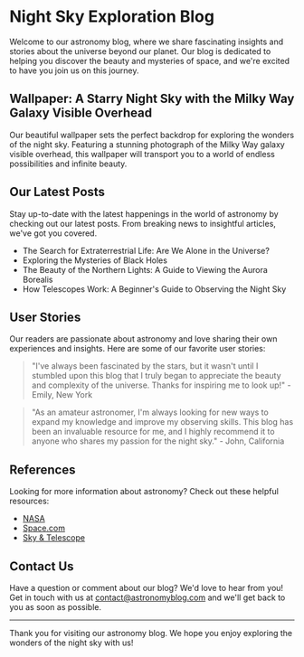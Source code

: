 <!--font:Poppins-->

# Night Sky Exploration Blog

Welcome to our astronomy blog, where we share fascinating insights and stories about the universe beyond our planet. Our blog is dedicated to helping you discover the beauty and mysteries of space, and we're excited to have you join us on this journey.

## Wallpaper: A Starry Night Sky with the Milky Way Galaxy Visible Overhead

Our beautiful wallpaper sets the perfect backdrop for exploring the wonders of the night sky. Featuring a stunning photograph of the Milky Way galaxy visible overhead, this wallpaper will transport you to a world of endless possibilities and infinite beauty.

## Our Latest Posts

Stay up-to-date with the latest happenings in the world of astronomy by checking out our latest posts. From breaking news to insightful articles, we've got you covered.

- The Search for Extraterrestrial Life: Are We Alone in the Universe?
- Exploring the Mysteries of Black Holes
- The Beauty of the Northern Lights: A Guide to Viewing the Aurora Borealis
- How Telescopes Work: A Beginner's Guide to Observing the Night Sky

## User Stories

Our readers are passionate about astronomy and love sharing their own experiences and insights. Here are some of our favorite user stories:

> "I've always been fascinated by the stars, but it wasn't until I stumbled upon this blog that I truly began to appreciate the beauty and complexity of the universe. Thanks for inspiring me to look up!" - Emily, New York

> "As an amateur astronomer, I'm always looking for new ways to expand my knowledge and improve my observing skills. This blog has been an invaluable resource for me, and I highly recommend it to anyone who shares my passion for the night sky." - John, California

## References

Looking for more information about astronomy? Check out these helpful resources:

- [NASA](#)
- [Space.com](#)
- [Sky & Telescope](#)

## Contact Us

Have a question or comment about our blog? We'd love to hear from you! Get in touch with us at [contact@astronomyblog.com](mailto:contact@astronomyblog.com) and we'll get back to you as soon as possible.

---

Thank you for visiting our astronomy blog. We hope you enjoy exploring the wonders of the night sky with us!

<!--

Write me content for website with wallpaper which alt text is:

"A photograph of a starry night sky, with the Milky Way galaxy visible overhead."

The name/title of the page should not be 1:1 copy of the alt text but rather a real content of the website which is using this wallpaper.

- Use markdown format 
- Start with heading
- Heading should be short and concise
- The content should look like a real website 
- The website should not be about the wallpaper, wallpaper is just a related background
- Heading should be contain work "wallpaper" or "background"
- Include real sections like references, contact, user stories, etc. use things relevant to the page purpose.
- Feel free to use structure like headings, bullets, numbering, blockquotes, paragraphs, horizontal lines, etc.
- You can use formatting like bold or _italic_
- You can include UTF-8 emojis
- Links should be only #hash anchors (and you can refer to the document itself)
- Do not include images


---


# Explore the Wonders of the Night Sky with Our Astronomy Blog

Welcome to our astronomy blog, where we share fascinating insights and stories about the universe beyond our planet. Our blog is dedicated to helping you discover the beauty and mysteries of space, and we're excited to have you join us on this journey.

## Wallpaper: A Starry Night Sky with the Milky Way Galaxy Visible Overhead

Our beautiful wallpaper sets the perfect backdrop for exploring the wonders of the night sky. Featuring a stunning photograph of the Milky Way galaxy visible overhead, this wallpaper will transport you to a world of endless possibilities and infinite beauty.

## Our Latest Posts

Stay up-to-date with the latest happenings in the world of astronomy by checking out our latest posts. From breaking news to insightful articles, we've got you covered.

- The Search for Extraterrestrial Life: Are We Alone in the Universe?
- Exploring the Mysteries of Black Holes
- The Beauty of the Northern Lights: A Guide to Viewing the Aurora Borealis
- How Telescopes Work: A Beginner's Guide to Observing the Night Sky

## User Stories

Our readers are passionate about astronomy and love sharing their own experiences and insights. Here are some of our favorite user stories:

> "I've always been fascinated by the stars, but it wasn't until I stumbled upon this blog that I truly began to appreciate the beauty and complexity of the universe. Thanks for inspiring me to look up!" - Emily, New York

> "As an amateur astronomer, I'm always looking for new ways to expand my knowledge and improve my observing skills. This blog has been an invaluable resource for me, and I highly recommend it to anyone who shares my passion for the night sky." - John, California

## References

Looking for more information about astronomy? Check out these helpful resources:

- [NASA](#)
- [Space.com](#)
- [Sky & Telescope](#)

## Contact Us

Have a question or comment about our blog? We'd love to hear from you! Get in touch with us at [contact@astronomyblog.com](mailto:contact@astronomyblog.com) and we'll get back to you as soon as possible.

---

Thank you for visiting our astronomy blog. We hope you enjoy exploring the wonders of the night sky with us!


---


Write me a Google font which is best fitting for the website.

Pick from the list:
- IBM Plex Sans
- Lato
- Great Vibes
- Roboto
- Cinzel
- Alegreya
- Inter
- Dancing Script
- Exo 2
- Cinzel Decorative
- Futura
- Barlow Condensed
- Lobster
- Orbitron
- Cabin
- Poppins
- Playfair Display
- Cormorant Garamond
- Creepster
- Montserrat
- Open Sans
- Raleway


Write just the font name nothing else.


---


Poppins

-->
